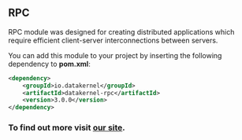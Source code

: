 ## RPC

RPC module was designed for creating distributed applications which require efficient client-server interconnections between 
servers.

You can add this module to your project by inserting the following dependency to **pom.xml**:
```xml
<dependency>
    <groupId>io.datakernel</groupId>
    <artifactId>datakernel-rpc</artifactId>
    <version>3.0.0</version>
</dependency>
```

### To find out more visit [our site](https://datakernel.io/docs/cloud/rpc.html).

